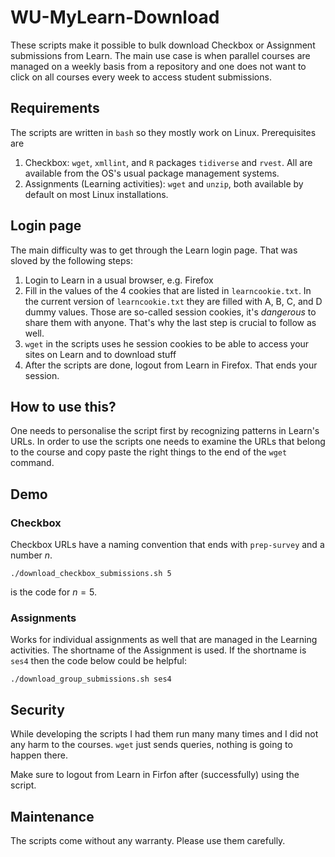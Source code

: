 WU-MyLearn-Download
===================

These scripts make it possible to bulk download Checkbox or Assignment submissions from Learn.
The main use case is when parallel courses are managed on a weekly basis from a repository and one does not want to click on all courses every week to access student submissions.

Requirements
------------
The scripts are written in `bash` so they mostly work on Linux.
Prerequisites are
1. Checkbox: `wget`, `xmllint`, and `R` packages `tidiverse` and `rvest`.
  All are available from the OS's usual package management systems.
2. Assignments (Learning activities): `wget` and `unzip`, both available by default on most Linux installations.

Login page
----------
The main difficulty was to get through the Learn login page.
That was sloved by the following steps:
1. Login to Learn in a usual browser, e.g. Firefox
2. Fill in the values of the 4 cookies that are listed in `learncookie.txt`.
  In the current version of `learncookie.txt` they are filled with A, B, C, and D dummy values.
  Those are so-called session cookies, it's _dangerous_ to share them with anyone.
  That's why the last step is crucial to follow as well.
3. `wget` in the scripts uses he session cookies to be able to access your sites on Learn and to download stuff
4. After the scripts are done, logout from Learn in Firefox.
  That ends your session.

How to use this?
----------------
One needs to personalise the script first by recognizing patterns in Learn's URLs.
In order to use the scripts one needs to examine the URLs that belong to the course and copy paste the right things to the end of the `wget` command.

Demo
----
### Checkbox
Checkbox URLs have a naming convention that ends with `prep-survey` and a number $n$.
```
./download_checkbox_submissions.sh 5
```
is the code for $n=5$.

### Assignments
Works for individual assignments as well that are managed in the Learning activities.
The shortname of the Assignment is used.
If the shortname is `ses4` then the code below could be helpful:
```
./download_group_submissions.sh ses4
```

Security
--------
While developing the scripts I had them run many many times and I did not any harm to the courses.
`wget` just sends queries, nothing is going to happen there.

Make sure to logout from Learn in Firfon after (successfully) using the script.

Maintenance
-----------
The scripts come without any warranty.
Please use them carefully.
